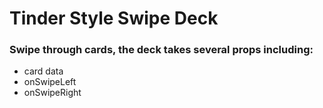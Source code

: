 # Tinder Style Swipe Deck

### Swipe through cards, the deck takes several props including:
* card data
* onSwipeLeft
* onSwipeRight